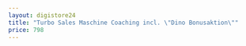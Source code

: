 ```yaml
---
layout: digistore24
title: "Turbo Sales Maschine Coaching incl. \"Dino Bonusaktion\""
price: 798
---
```

